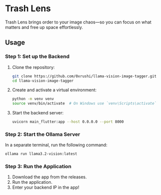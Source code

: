 # Trash Lens

Trash Lens brings order to your image chaos—so you can focus on what matters and free up space effortlessly.

## Usage

### Step 1: Set up the Backend

1. Clone the repository:
    ```bash
    git clone https://github.com/0xrushi/llama-vision-image-tagger.git
    cd llama-vision-image-tagger
    ```

2. Create and activate a virtual environment:
    ```bash
    python -m venv venv
    source venv/bin/activate  # On Windows use `venv\Scripts\activate`
    ```

3. Start the backend server:
    ```bash
    uvicorn main_flutter:app --host 0.0.0.0 --port 8000
    ```

### Step 2: Start the Ollama Server

In a separate terminal, run the following command:
```bash
ollama run llama3.2-vision:latest
```

### Step 3: Run the Application

1. Download the app from the releases.
2. Run the application.
3. Enter your backend IP in the app!